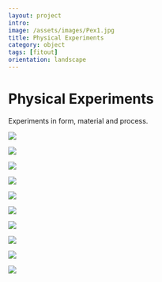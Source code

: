 ```yaml
---
layout: project
intro:  
image: /assets/images/Pex1.jpg
title: Physical Experiments
category: object
tags: [fitout]
orientation: landscape
---
```


# Physical Experiments 

Experiments in form, material and process. 

![](/assets/images/Pex1.jpg)

![](/assets/images/Pex2.jpg)

![](/assets/images/Pex3.jpg)

![](/assets/images/Pex4.jpg)

![](/assets/images/Pex5.jpg)

![](/assets/images/Pex6.jpg)

![](/assets/images/Pex7.jpg)

![](/assets/images/Pex8.jpg)

![](/assets/images/Pex9.jpg)

![](/assets/images/Pex10.jpg)
